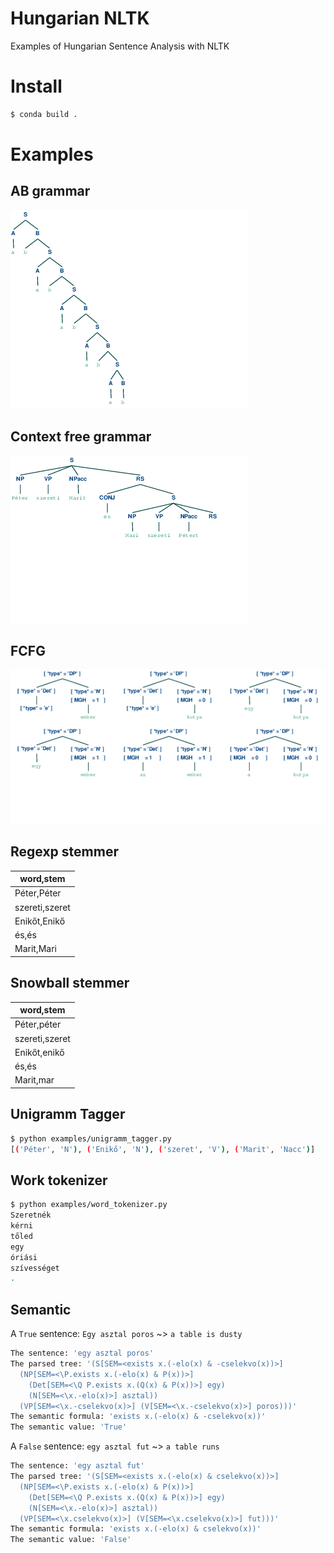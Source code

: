 # Hungarian NLTK

Examples of Hungarian Sentence Analysis with NLTK

# Install
```bash
$ conda build .
```

# Examples

## AB grammar
![AB grammar](/images/ab.png?raw=true "AB grammar")

## Context free grammar
![Peter and Mari](/images/peter_mari.png?raw=true "Peter and Mari")

## FCFG
![FCFG](/images/fcfg.png?raw=true "FCFG")

## Regexp stemmer
| word,stem      |
|----------------|
| Péter,Péter    |
| szereti,szeret |
| Enikőt,Enikő   |
| és,és          |
| Marit,Mari     |

## Snowball stemmer
| word,stem      |
|----------------|
| Péter,péter    |
| szereti,szeret |
| Enikőt,enikő   |
| és,és          |
| Marit,mar      |

## Unigramm Tagger
```bash
$ python examples/unigramm_tagger.py
[('Péter', 'N'), ('Enikő', 'N'), ('szeret', 'V'), ('Marit', 'Nacc')]
```

## Work tokenizer
```bash
$ python examples/word_tokenizer.py
Szeretnék
kérni
tőled
egy
óriási
szívességet
.
```

## Semantic
A `True` sentence: `Egy asztal poros` ~> `a table is dusty`

```bash
The sentence: 'egy asztal poros'
The parsed tree: '(S[SEM=<exists x.(-elo(x) & -cselekvo(x))>]
  (NP[SEM=<\P.exists x.(-elo(x) & P(x))>]
    (Det[SEM=<\Q P.exists x.(Q(x) & P(x))>] egy)
    (N[SEM=<\x.-elo(x)>] asztal))
  (VP[SEM=<\x.-cselekvo(x)>] (V[SEM=<\x.-cselekvo(x)>] poros)))'
The semantic formula: 'exists x.(-elo(x) & -cselekvo(x))'
The semantic value: 'True'
```

A `False` sentence: `egy asztal fut` ~> `a table runs`

```bash
The sentence: 'egy asztal fut'
The parsed tree: '(S[SEM=<exists x.(-elo(x) & cselekvo(x))>]
  (NP[SEM=<\P.exists x.(-elo(x) & P(x))>]
    (Det[SEM=<\Q P.exists x.(Q(x) & P(x))>] egy)
    (N[SEM=<\x.-elo(x)>] asztal))
  (VP[SEM=<\x.cselekvo(x)>] (V[SEM=<\x.cselekvo(x)>] fut)))'
The semantic formula: 'exists x.(-elo(x) & cselekvo(x))'
The semantic value: 'False'
```